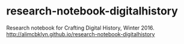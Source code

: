 # research-notebook-digitalhistory
Research notebook for Crafting Digital History, Winter 2016. 
http://alimcbklyn.github.io/research-notebook-digitalhistory
